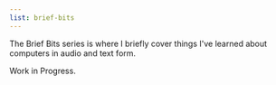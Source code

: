 ```yaml
---
list: brief-bits
---
```


The Brief Bits series is where I briefly cover things I've learned about computers in audio and text form.

Work in Progress.

